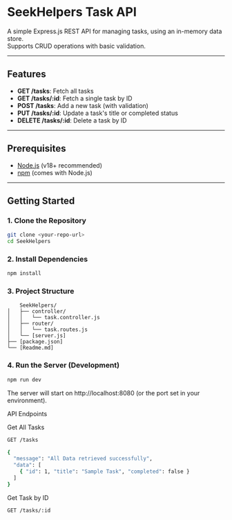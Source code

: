 # SeekHelpers Task API

A simple Express.js REST API for managing tasks, using an in-memory data store.  
Supports CRUD operations with basic validation.

---

## Features

- **GET /tasks**: Fetch all tasks
- **GET /tasks/:id**: Fetch a single task by ID
- **POST /tasks**: Add a new task (with validation)
- **PUT /tasks/:id**: Update a task's title or completed status
- **DELETE /tasks/:id**: Delete a task by ID

---

## Prerequisites

- [Node.js](https://nodejs.org/) (v18+ recommended)
- [npm](https://www.npmjs.com/) (comes with Node.js)

---

## Getting Started

### 1. Clone the Repository

```sh
git clone <your-repo-url>
cd SeekHelpers
```

### 2. Install Dependencies
```sh 
npm install
```
### 3. Project Structure
        SeekHelpers/
    │   ├── controller/
    │   │   └── task.controller.js
    │   ├── router/
    │   │   └── task.routes.js
    │   └── [server.js]
    ├── [package.json]
    └── [Readme.md]

### 4. Run the Server (Development)

```sh
npm run dev
```

The server will start on http://localhost:8080 (or the port set in your environment).


API Endpoints

Get All Tasks

```sh
GET /tasks

{
  "message": "All Data retrieved successfully",
  "data": [
    { "id": 1, "title": "Sample Task", "completed": false }
  ]
}

```


Get Task by ID

```sh
GET /tasks/:id
```
